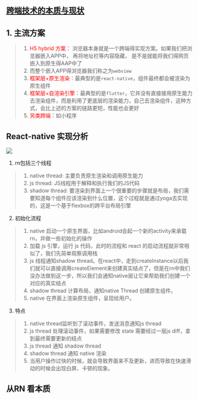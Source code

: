 ## [跨端技术的本质与现状](https://mp.weixin.qq.com/s/XO4LIvglk2wrMT-Vjd6rkA)
## 1. 主流方案
> 1. <font color="red">H5 hybrid 方案</font>： 浏览器本身就是一个跨端得实现方案。如果我们把浏览器嵌入APP中， 再将地址栏等内容隐藏， 是不是就能将我们得网页嵌入到原生得AAP中了
> 2. 而整个嵌入APP得浏览器我们称之为`webview`
> 3. <font color="red">框架层+原生渲染</font>：最典型的是`react-native`，组件最终都会被渲染为原生组件
> 4. <font color="red">框架层+自渲染引擎</font>：最典型的是`flutter`，它并没有直接接用原生能力去渲染组件，而是利用了更底层的渲染能力，自己去渲染组件，这种方式，会比上述的方案的链路更短，性能也会更好
> 5. <font color="red">另类跨端</font>：如小程序

## React-native 实现分析
![](https://mmbiz.qpic.cn/mmbiz_png/3xDuJ3eiciblnSuuXtDd9YR5Dax7ibLusLoeNPxBxupC4I6vLOYuIt6lHOS26IMctA2BOnjG87lUcLgO1wB0jYKvQ/640?wx_fmt=png&wxfrom=5&wx_lazy=1&wx_co=1)
1. rn包括三个线程
> 1. native thread: 主要负责原生渲染和调用原生能力
> 2. js thread: JS线程用于解释和执行我们的JS代码
> 3. shadow thread: 要渲染到界面上一个很重要的步骤就是布局，我们需要知道每个组件应该渲染到什么位置，这个过程就是通过yoga去实现的，这是一个基于flexbox的跨平台布局引擎

2. 初始化流程
> 1. native 启动一个原生界面，比如android会起一个新的activity来承载rn，并做一些初始化的操作
> 2. 加载 js 引擎，运行 js 代码，此时的流程和 react 的启动流程就非常相似了，我们先简单观察调用栈
> 3. js 线程通知shadow thread。在react中，走到createInstance以后我们就可以直接调用createElement来创建真实结点了，但是在rn中我们没办法做到这一步，所以我们会通知native层让它来帮助我们创建一个对应的真实结点
> 4. shadow thread 计算布局，通知native Thread 创建原生组件。
> 5. native 在界面上渲染原生组件，呈现给用户。

3. 特点
> 1. native thread监听到了滚动事件，发送消息通知js thread
> 2. js thread 处理滚动事件，如果需要修改 state 需要经过一层js diff，拿到最终需要更新的结点
> 3. js thread 通知 shadow thread
> 4. shadow thread 通知 native 渲染
> 5. 当用户操作过快的时候，就会导致界面来不及更新，进而导致在快速滑动的时候会出现白屏、卡顿的现象。

## 从RN 看本质
